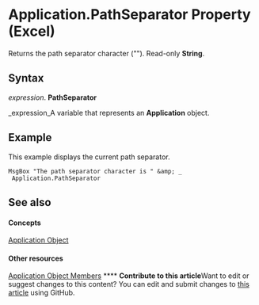 
# Application.PathSeparator Property (Excel)

Returns the path separator character ("\"). Read-only  **String**.


## Syntax

 _expression_. **PathSeparator**

 _expression_A variable that represents an  **Application** object.


## Example

This example displays the current path separator.


```
MsgBox "The path separator character is " &amp; _ 
 Application.PathSeparator
```


## See also


#### Concepts


 [Application Object](19b73597-5cf9-4f56-8227-b5211f657f6f.md)
#### Other resources


 [Application Object Members](4cb9ca42-8d07-cc9c-2d80-4eb9a5921e1e.md)
****   **Contribute to this article**Want to edit or suggest changes to this content? You can edit and submit changes to  [this article](https://github.com/jhershey00/VBA_Excel_Test/OpenXMLCon/articles/573ef52d-3f1a-4fa3-4d4b-f047be67f26f.md) using GitHub.

